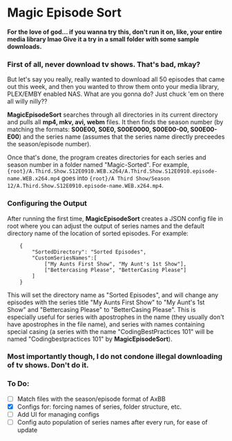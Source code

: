 # Magic Episode Sort

**For the love of god... if you wanna try this, don't run it on, like, your entire media library lmao Give it a try in a small folder with some sample downloads.**

### First of all, never download tv shows. That's bad, mkay?

But let's say you really, really wanted to download all 50 episodes that came out this week, and then you wanted to throw them onto your media library, PLEX/EMBY enabled NAS. What are you gonna do? Just chuck 'em on there all willy nilly??

**MagicEpisodeSort** searches through all directories in its current directory and pulls all **mp4, mkv, avi, webm** files. 
It then finds the season number (by matching the formats: **S00E00, S0E0, S00E0000, S00E00-00, S00E00-E00**) and the series name 
(assumes that the series name directly preceedes the season/episode number).

Once that's done, the program creates directories for each series and season number in a folder named "Magic-Sorted". For example, 
`{root}/A.Third.Show.S12E0910.WEB.x264/A.Third.Show.S12E0910.episode-name.WEB.x264.mp4` goes into `{root}/A Third Show/Season 12/A.Third.Show.S12E0910.episode-name.WEB.x264.mp4`.

### Configuring the Output

After running the first time, **MagicEpisodeSort** creates a JSON config file in root where you can adjust the output of series names and the default directory name of 
the location of sorted episodes. For example: 

```
	{
		"SortedDirectory": "Sorted Episodes",
		"CustomSeriesNames":[
			["My Aunts First Show", "My Aunt's 1st Show"], 
			["Bettercasing Please", "BetterCasing Please"]
		]
	}
```

This will set the directory name as "Sorted Episodes", and will change any episodes with the series title "My Aunts First Show" to "My Aunt's 1st Show" and "Bettercasing Please" to "BetterCasing Please".
This is especially useful for series with apostrophes in the name (they usually don't have apostrophes in the file name), and series with names containing special casing (a series with the name "CodingBestPractices 101"
will be named "Codingbestpractices 101" by **MagicEpisodeSort**).

### Most importantly though, I do not condone illegal downloading of tv shows. Don't do it.

### To Do:

 - [ ] Match files with the season/episode format of AxBB
 - [X] Configs for: forcing names of series, folder structure, etc.
 - [ ] Add UI for managing configs
 - [ ] Config auto population of series names after every run, for ease of update
